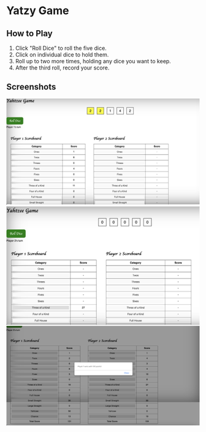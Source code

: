 # Yatzy Game

## How to Play

1. Click "Roll Dice" to roll the five dice.
2. Click on individual dice to hold them.
3. Roll up to two more times, holding any dice you want to keep.
4. After the third roll, record your score.

## Screenshots

![Initial State](docs/screenshot/initial_stage.png)
![During Play](docs/screenshot/during_play.png)
![Game Over](docs/screenshot/game_over.png)
